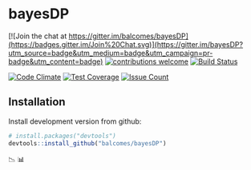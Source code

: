 # bayesDP
[![Join the chat at https://gitter.im/balcomes/bayesDP](https://badges.gitter.im/Join%20Chat.svg)](https://gitter.im/bayesDP?utm_source=badge&utm_medium=badge&utm_campaign=pr-badge&utm_content=badge)
[![contributions welcome](https://img.shields.io/badge/contributions-welcome-brightgreen.svg?style=flat)](https://github.com/balcomes/bayesDP/issues)
[![Build Status](https://travis-ci.org/balcomes/bayesDP.png?branch=master)](https://travis-ci.org/balcomes/bayesDP)

[![Code Climate](https://codeclimate.com/github/balcomes/bayesDP/badges/gpa.svg)](https://codeclimate.com/github/balcomes/bayesDP)
[![Test Coverage](https://codeclimate.com/github/balcomes/bayesDP/badges/coverage.svg)](https://codeclimate.com/github/balcomes/bayesDP/coverage)
[![Issue Count](https://codeclimate.com/github/balcomes/bayesDP/badges/issue_count.svg)](https://codeclimate.com/github/balcomes/bayesDP)

## Installation

Install development version from github:

```R
# install.packages("devtools")
devtools::install_github("balcomes/bayesDP")
```

:chart_with_downwards_trend:  :bar_chart:
